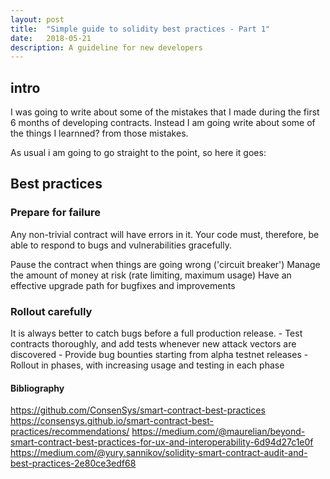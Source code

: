 ```yaml
---
layout: post
title:  "Simple guide to solidity best practices - Part 1"
date:   2018-05-21
description: A guideline for new developers
---
```


<!-- Introduction -->
## intro
I was going to write about some of the mistakes that I made during the first 6 months of developing contracts. Instead I am going write about some of the things I learnned? from those mistakes.

As usual i am going to go straight to the point, so here it goes:



<!-- Best practices -->
## Best practices

### Prepare for failure

<!-- decode this -->
Any non-trivial contract will have errors in it. Your code must, therefore, be able to respond to bugs and vulnerabilities gracefully.

Pause the contract when things are going wrong ('circuit breaker')
Manage the amount of money at risk (rate limiting, maximum usage)
Have an effective upgrade path for bugfixes and improvements

### Rollout carefully

It is always better to catch bugs before a full production release. - Test contracts thoroughly, and add tests whenever new attack vectors are discovered - Provide bug bounties starting from alpha testnet releases - Rollout in phases, with increasing usage and testing in each phase

<!-- conclusion -->

#### Bibliography
https://github.com/ConsenSys/smart-contract-best-practices
https://consensys.github.io/smart-contract-best-practices/recommendations/
https://medium.com/@maurelian/beyond-smart-contract-best-practices-for-ux-and-interoperability-6d94d27c1e0f
https://medium.com/@yury.sannikov/solidity-smart-contract-audit-and-best-practices-2e80ce3edf68
